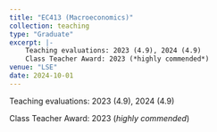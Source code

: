 ```yaml
---
title: "EC413 (Macroeconomics)"
collection: teaching
type: "Graduate"
excerpt: |-
	Teaching evaluations: 2023 (4.9), 2024 (4.9)
	Class Teacher Award: 2023 (*highly commended*)
venue: "LSE"
date: 2024-10-01
---
```

Teaching evaluations: 2023 (4.9), 2024 (4.9)

Class Teacher Award: 2023 (*highly commended*)

